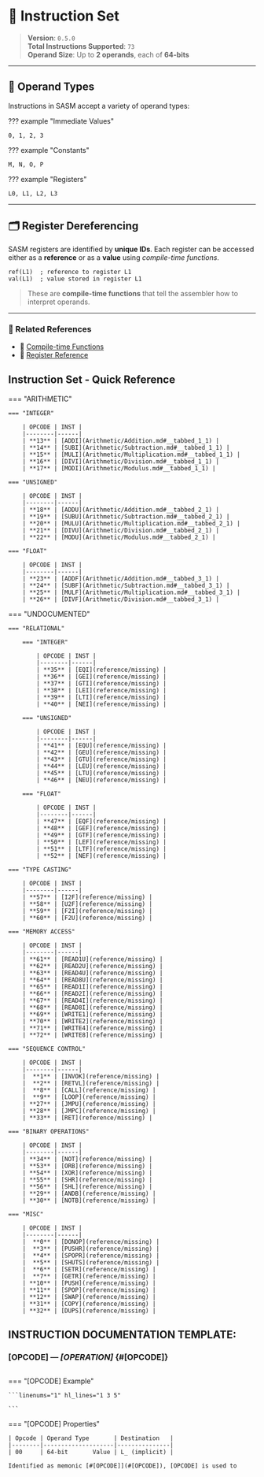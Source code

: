 # 🧠 Instruction Set

> **Version**: `0.5.0`  
> **Total Instructions Supported**: `73`  
> **Operand Size**: Up to **2 operands**, each of **64-bits**

---

## 🧩 Operand Types

Instructions in SASM accept a variety of operand types:

??? example "Immediate Values"

    0, 1, 2, 3

??? example "Constants"

    M, N, O, P

??? example "Registers"

    L0, L1, L2, L3

---

## 🗂️ Register Dereferencing

SASM registers are identified by **unique IDs**. Each register can be accessed either as a **reference** or as a **value** using _compile-time functions_.

```sasm
ref(L1)  ; reference to register L1
val(L1)  ; value stored in register L1
```

> These are **compile-time functions** that tell the assembler how to interpret operands.

---

### 🔗 Related References

- 📄 [Compile-time Functions](../reference/compile_time_functions.md) <!-- Update this link -->
- 📄 [Register Reference](../reference/registers.md) <!-- Update this link -->

## Instruction Set - Quick Reference

=== "ARITHMETIC"

    === "INTEGER"

        | OPCODE | INST |
        |--------|------|
        | **13** | [ADDI](Arithmetic/Addition.md#__tabbed_1_1) |
        | **14** | [SUBI](Arithmetic/Subtraction.md#__tabbed_1_1) |
        | **15** | [MULI](Arithmetic/Multiplication.md#__tabbed_1_1) |
        | **16** | [DIVI](Arithmetic/Division.md#__tabbed_1_1) |
        | **17** | [MODI](Arithmetic/Modulus.md#__tabbed_1_1) |

    === "UNSIGNED"

        | OPCODE | INST |
        |--------|------|
        | **18** | [ADDU](Arithmetic/Addition.md#__tabbed_2_1) |
        | **19** | [SUBU](Arithmetic/Subtraction.md#__tabbed_2_1) |
        | **20** | [MULU](Arithmetic/Multiplication.md#__tabbed_2_1) |
        | **21** | [DIVU](Arithmetic/Division.md#__tabbed_2_1) |
        | **22** | [MODU](Arithmetic/Modulus.md#__tabbed_2_1) |

    === "FLOAT"

        | OPCODE | INST |
        |--------|------|
        | **23** | [ADDF](Arithmetic/Addition.md#__tabbed_3_1) |
        | **24** | [SUBF](Arithmetic/Subtraction.md#__tabbed_3_1) |
        | **25** | [MULF](Arithmetic/Multiplication.md#__tabbed_3_1) |
        | **26** | [DIVF](Arithmetic/Division.md#__tabbed_3_1) |

=== "UNDOCUMENTED"

    === "RELATIONAL"

        === "INTEGER"

            | OPCODE | INST |
            |--------|------|
            | **35** | [EQI](reference/missing) |
            | **36** | [GEI](reference/missing) |
            | **37** | [GTI](reference/missing) |
            | **38** | [LEI](reference/missing) |
            | **39** | [LTI](reference/missing) |
            | **40** | [NEI](reference/missing) |

        === "UNSIGNED"

            | OPCODE | INST |
            |--------|------|
            | **41** | [EQU](reference/missing) |
            | **42** | [GEU](reference/missing) |
            | **43** | [GTU](reference/missing) |
            | **44** | [LEU](reference/missing) |
            | **45** | [LTU](reference/missing) |
            | **46** | [NEU](reference/missing) |

        === "FLOAT"

            | OPCODE | INST |
            |--------|------|
            | **47** | [EQF](reference/missing) |
            | **48** | [GEF](reference/missing) |
            | **49** | [GTF](reference/missing) |
            | **50** | [LEF](reference/missing) |
            | **51** | [LTF](reference/missing) |
            | **52** | [NEF](reference/missing) |

    === "TYPE CASTING"

        | OPCODE | INST |
        |--------|------|
        | **57** | [I2F](reference/missing) |
        | **58** | [U2F](reference/missing) |
        | **59** | [F2I](reference/missing) |
        | **60** | [F2U](reference/missing) |

    === "MEMORY ACCESS"

        | OPCODE | INST |
        |--------|------|
        | **61** | [READ1U](reference/missing) |
        | **62** | [READ2U](reference/missing) |
        | **63** | [READ4U](reference/missing) |
        | **64** | [READ8U](reference/missing) |
        | **65** | [READ1I](reference/missing) |
        | **66** | [READ2I](reference/missing) |
        | **67** | [READ4I](reference/missing) |
        | **68** | [READ8I](reference/missing) |
        | **69** | [WRITE1](reference/missing) |
        | **70** | [WRITE2](reference/missing) |
        | **71** | [WRITE4](reference/missing) |
        | **72** | [WRITE8](reference/missing) |

    === "SEQUENCE CONTROL"

        | OPCODE | INST |
        |--------|------|
        |  **1** | [INVOK](reference/missing) |
        |  **2** | [RETVL](reference/missing) |
        |  **8** | [CALL](reference/missing) |
        |  **9** | [LOOP](reference/missing) |
        | **27** | [JMPU](reference/missing) |
        | **28** | [JMPC](reference/missing) |
        | **33** | [RET](reference/missing) |

    === "BINARY OPERATIONS"

        | OPCODE | INST |
        |--------|------|
        | **34** | [NOT](reference/missing) |
        | **53** | [ORB](reference/missing) |
        | **54** | [XOR](reference/missing) |
        | **55** | [SHR](reference/missing) |
        | **56** | [SHL](reference/missing) |
        | **29** | [ANDB](reference/missing) |
        | **30** | [NOTB](reference/missing) |

    === "MISC"

        | OPCODE | INST |
        |--------|------|
        |  **0** | [DONOP](reference/missing) |
        |  **3** | [PUSHR](reference/missing) |
        |  **4** | [SPOPR](reference/missing) |
        |  **5** | [SHUTS](reference/missing) |
        |  **6** | [SETR](reference/missing) |
        |  **7** | [GETR](reference/missing) |
        | **10** | [PUSH](reference/missing) |
        | **11** | [SPOP](reference/missing) |
        | **12** | [SWAP](reference/missing) |
        | **31** | [COPY](reference/missing) |
        | **32** | [DUPS](reference/missing) |

## INSTRUCTION DOCUMENTATION TEMPLATE:

### [OPCODE] — _[OPERATION]_ {#[OPCODE]}

```title="Algorithm"

```

<div class="result" markdown>

=== "[OPCODE] Example"

    ```linenums="1" hl_lines="1 3 5"

    ```

=== "[OPCODE] Properties"

    | Opcode | Operand Type       | Destination   |
    |--------|--------------------|---------------|
    | 00     | 64-bit       Value | L_ (implicit) |

    Identified as memonic [#[OPCODE]](#[OPCODE]), [OPCODE] is used to

</div>

